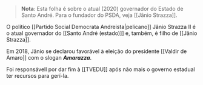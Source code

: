 > **Nota**: Esta folha é sobre o atual (2020) governador do Estado de Santo André. Para o fundador do PSDA, veja [[Jânio Strazza]].

O político [[Partido Social Democrata Andreista|pelicano]] Jânio Strazza II é o atual governador do [[Santo André (estado)]] e, também, é filho de [[Jânio Strazza]].

Em 2018, Jânio se declarou favorável à eleição do presidente [[Valdir de Amaro]] com o slogan ***Amarazza***.

Foi responsávell por dar fim à [[TVEDU]] após não mais o governo estadual ter recursos para gerí-la.